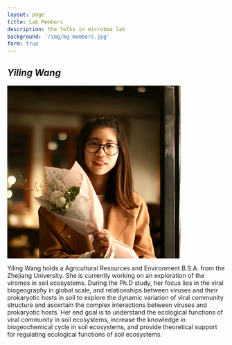 ```yaml
---
layout: page
title: Lab Members
description: the folks in microbma lab
background: '/img/bg-members.jpg'
form: true
---
```


## *Yiling Wang* 

<img src="members/wyl.jpg" height="400" width="400" align="center">

Yiling Wang holds a Agricultural Resources and Environment B.S.A. from the Zhejiang University. She is currently working on an exploration of the viromes in soil ecosystems. During the Ph.D study, her focus lies in the viral biogeography in global scale, and relationships between viruses and their prokaryotic hosts in soil to explore the dynamic variation of viral community structure and ascertain the complex interactions between viruses and prokaryotic hosts. Her end goal is to understand the ecological functions of viral community in soil ecosystems, increase the knowledge in biogeochemical cycle in soil ecosystems, and provide theoretical support for regulating ecological functions of soil ecosystems.